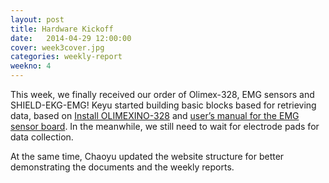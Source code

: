 ```yaml
---
layout: post
title: Hardware Kickoff
date:   2014-04-29 12:00:00
cover: week3cover.jpg
categories: weekly-report
weekno: 4
---
```


This week, we finally received our order of Olimex-328, EMG sensors and
SHIELD-EKG-EMG! Keyu started building basic blocks based for retrieving data,
based on [Install
OLIMEXINO-328](https://www.olimex.com/Products/Duino/AVR/OLIMEXINO-328/resources/Install_OLIMEXINO-328.pdf)
and [user’s manual for the EMG sensor
board](https://www.olimex.com/Products/Duino/Shields/SHIELD-EKG-EMG/resources/SHIELD-EKG-EMG.pdf).
In the meanwhile, we still need to wait for electrode pads for data collection. 

At the same time, Chaoyu updated the website structure for better demonstrating
the documents and the weekly reports.

